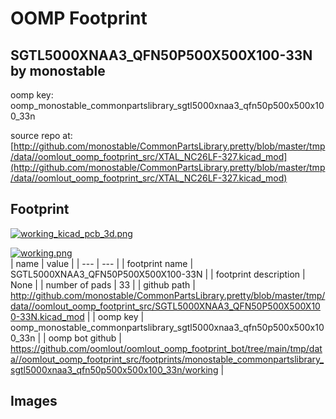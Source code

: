 # OOMP Footprint  
## SGTL5000XNAA3_QFN50P500X500X100-33N  by monostable  
  
oomp key: oomp_monostable_commonpartslibrary_sgtl5000xnaa3_qfn50p500x500x100_33n  
  
source repo at: [http://github.com/monostable/CommonPartsLibrary.pretty/blob/master/tmp/data//oomlout_oomp_footprint_src/XTAL_NC26LF-327.kicad_mod](http://github.com/monostable/CommonPartsLibrary.pretty/blob/master/tmp/data//oomlout_oomp_footprint_src/XTAL_NC26LF-327.kicad_mod)  
## Footprint  
  
[![working_kicad_pcb_3d.png](working_kicad_pcb_3d_600.png)](working_kicad_pcb_3d.png)  
  
[![working.png](working_600.png)](working.png)  
| name | value | 
| --- | --- | 
| footprint name | SGTL5000XNAA3_QFN50P500X500X100-33N | 
| footprint description | None | 
| number of pads | 33 | 
| github path | http://github.com/monostable/CommonPartsLibrary.pretty/blob/master/tmp/data//oomlout_oomp_footprint_src/SGTL5000XNAA3_QFN50P500X500X100-33N.kicad_mod | 
| oomp key | oomp_monostable_commonpartslibrary_sgtl5000xnaa3_qfn50p500x500x100_33n | 
| oomp bot github | https://github.com/oomlout/oomlout_oomp_footprint_bot/tree/main/tmp/data//oomlout_oomp_footprint_src/footprints/monostable_commonpartslibrary_sgtl5000xnaa3_qfn50p500x500x100_33n/working | 
## Images  
